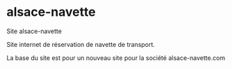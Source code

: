 # alsace-navette
Site alsace-navette

Site internet de réservation de navette de transport.

La base du site est pour un nouveau site pour la société alsace-navette.com
